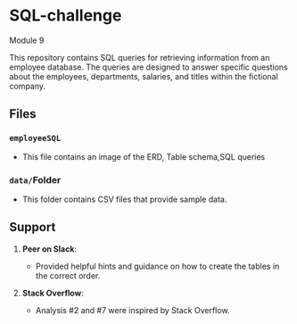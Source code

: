 # SQL-challenge

Module 9


This repository contains SQL queries for retrieving information from an employee database. The queries are designed to answer specific questions about the employees, departments, salaries, and titles within the fictional company.


## Files

### `employeeSQL`
- This file contains an image of the ERD, Table schema,SQL queries

### `data/`Folder
- This folder contains CSV files that provide sample data.

## Support


1. **Peer on Slack**:
   - Provided helpful hints and guidance on how to create the tables in the correct order.

2. **Stack Overflow**:
   - Analysis #2 and #7 were inspired by Stack Overflow. 
